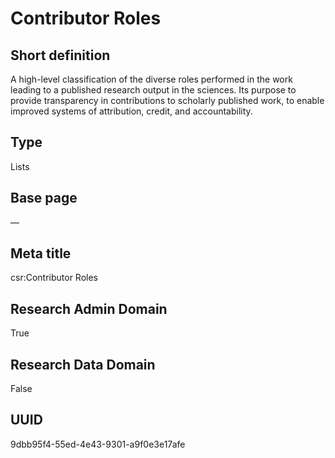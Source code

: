 # Contributor Roles
## Short definition
A high-level classification of the diverse roles performed in the work leading to a published research output in the sciences. Its purpose to provide transparency in contributions to scholarly published work, to enable improved systems of attribution, credit, and accountability.
## Type
Lists
## Base page
—
## Meta title
csr:Contributor Roles
## Research Admin Domain
True
## Research Data Domain
False
## UUID
9dbb95f4-55ed-4e43-9301-a9f0e3e17afe
